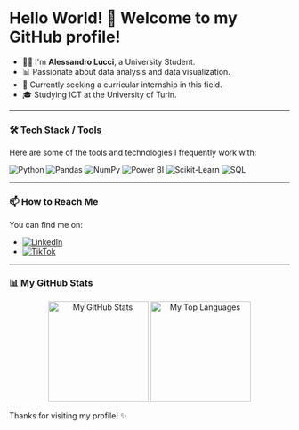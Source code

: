 # Hello World! 👋 Welcome to my GitHub profile!

*   🧑‍🎓 I'm **Alessandro Lucci**, a University Student.
*   📊 Passionate about data analysis and data visualization.
*   🎯 Currently seeking a curricular internship in this field.
*   🎓 Studying ICT at the University of Turin.

<!-- Optional: Add a bit more personality or a key project here if you like -->

---

### 🛠️ Tech Stack / Tools

Here are some of the tools and technologies I frequently work with:

<p align="left">
  <img src="https://img.shields.io/badge/Python-3776AB?style=for-the-badge&logo=python&logoColor=white" alt="Python"/>
  <img src="https://img.shields.io/badge/Pandas-150458?style=for-the-badge&logo=pandas&logoColor=white" alt="Pandas"/>
  <img src="https://img.shields.io/badge/NumPy-013243?style=for-the-badge&logo=numpy&logoColor=white" alt="NumPy"/>
  <img src="https://img.shields.io/badge/Power%20BI-F2C811?style=for-the-badge&logo=powerbi&logoColor=black" alt="Power BI"/>
  <img src="https://img.shields.io/badge/scikit--learn-F7931E?style=for-the-badge&logo=scikit-learn&logoColor=white" alt="Scikit-Learn"/>
  <img src="https://img.shields.io/badge/SQL-4479A1?style=for-the-badge&logo=sql&logoColor=white" alt="SQL"/>
  <!-- Add other tools if needed -->
</p>

---
### 📫 How to Reach Me

You can find me on:

*   [![LinkedIn](https://img.shields.io/badge/LinkedIn-0A66C2?style=for-the-badge&logo=linkedin&logoColor=white)](https://www.linkedin.com/in/luccialessandro)
*   [![TikTok](https://img.shields.io/badge/TikTok-000000?style=for-the-badge&logo=tiktok&logoColor=white)](https://www.tiktok.com/@alelucci0?t=ZN-8vkTgHC06kw&_r=1)

---

### 📊 My GitHub Stats

<p align="center">
  <!-- Make sure username=AlessandroLucci is correct -->
  <img height="180em" src="https://github-readme-stats.vercel.app/api?username=AlessandroLucci&show_icons=true&theme=tokyonight&hide_border=true&count_private=true&include_all_commits=true" alt="My GitHub Stats"/>
  <img height="180em" src="https://github-readme-stats.vercel.app/api/top-langs/?username=AlessandroLucci&layout=compact&langs_count=8&theme=tokyonight&hide_border=true" alt="My Top Languages"/>
</p>



Thanks for visiting my profile! ✨
